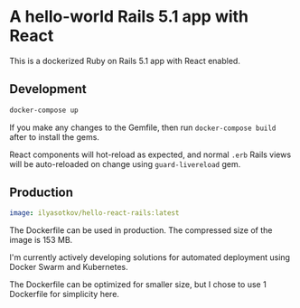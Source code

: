 # A hello-world Rails 5.1 app with React

This is a dockerized Ruby on Rails 5.1 app with React enabled.

## Development

```sh
docker-compose up
```

If you make any changes to the Gemfile, then run `docker-compose build` after to install the gems.

React components will hot-reload as expected, and normal `.erb` Rails views will be auto-reloaded on change using `guard-livereload` gem.

## Production

```yaml
image: ilyasotkov/hello-react-rails:latest
```

The Dockerfile can be used in production. The compressed size of the image is 153 MB.

I'm currently actively developing solutions for automated deployment using Docker Swarm and Kubernetes.

The Dockerfile can be optimized for smaller size, but I chose to use 1 Dockerfile for simplicity here.
